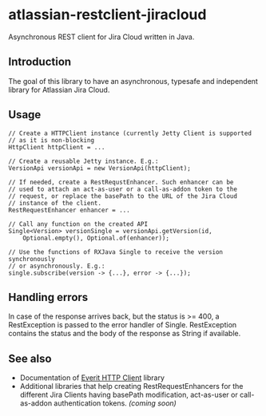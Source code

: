 atlassian-restclient-jiracloud
==============================

Asynchronous REST client for Jira Cloud written in Java.

## Introduction

The goal of this library to have an asynchronous, typesafe and independent
library for Atlassian Jira Cloud.

## Usage

    // Create a HTTPClient instance (currently Jetty Client is supported
    // as it is non-blocking
    HttpClient httpClient = ...
    
    // Create a reusable Jetty instance. E.g.:
    VersionApi versionApi = new VersionApi(httpClient);
    
    // If needed, create a RestRequstEnhancer. Such enhancer can be
    // used to attach an act-as-user or a call-as-addon token to the
    // request, or replace the basePath to the URL of the Jira Cloud
    // instance of the client.
    RestRequestEnhancer enhancer = ...
    
    // Call any function on the created API
    Single<Version> versionSingle = versionApi.getVersion(id,
        Optional.empty(), Optional.of(enhancer));
    
    // Use the functions of RXJava Single to receive the version synchronously
    // or asynchronously. E.g.:
    single.subscribe(version -> {...}, error -> {...});

## Handling errors

In case of the response arrives back, but the status is >= 400, a
RestException is passed to the error handler of Single. RestException
contains the status and the body of the response as String if available.

## See also

- Documentation of [Everit HTTP Client][0] library
- Additional libraries that help creating RestRequestEnhancers for the
  different Jira Clients having basePath modification, act-as-user or
  call-as-addon authentication tokens. _(coming soon)_

[0]: https://github.com/everit-org/everit-httpclient
